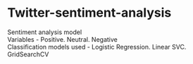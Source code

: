 # Twitter-sentiment-analysis
Sentiment analysis model </br>
Variables - Positive. Neutral. Negative </br>
Classification models used - Logistic Regression. Linear SVC. GridSearchCV
